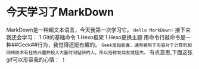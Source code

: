 # 今天学习了MarkDown
MarkDown是一种超文本语言，今天我第一次学习它。
`Hello MarkDown!`
接下来我还会学习：
1.Git的基础命令
1.Hexo框架
1.Hexo更换主题
用命令行敲命令是一种##Geek##行为，我觉得还挺有趣的。
```Geek是指极客，通常被用于形容对于计算机和网络技术有狂热兴趣并投入大量时间钻研的人。所以俗称发烧友或怪杰。```
有点意思,下面这张gif可以形容我的心情：
！[](https://qgt-style.oss-cn-hangzhou.aliyuncs.com/newcoursep4/g1/g1-2-2/tenor.gif)
